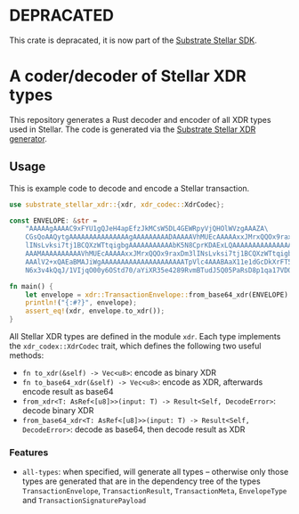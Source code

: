 # DEPRACATED

This crate is depracated, it is now part of the [Substrate Stellar SDK](https://crates.io/crates/substrate-stellar-sdk).

# A coder/decoder of Stellar XDR types

This repository generates a Rust decoder and encoder of all XDR types used in Stellar. The code is generated via the [Substrate Stellar XDR generator](`https://github.com/pendulum-chain/substrate-stellar-xdr-generator`).

## Usage

This is example code to decode and encode a Stellar transaction.

```rust
use substrate_stellar_xdr::{xdr, xdr_codec::XdrCodec};

const ENVELOPE: &str =
    "AAAAAgAAAAC9xFYU1gQJeH4apEfzJkMCsW5DL4GEWRpyVjQHOlWVzgAAAZA\
    CGsQoAAQytgAAAAAAAAAAAAAAAgAAAAAAAAADAAAAAVhMUEcAAAAAxxJMrxQQOx9raxDm3\
    lINsLvksi7tj1BCQXzWTtqigbgAAAAAAAAAAAbK5N8CprKDAExLQAAAAAAAAAAAAAAAAAA\
    AAAMAAAAAAAAAAVhMUEcAAAAAxxJMrxQQOx9raxDm3lINsLvksi7tj1BCQXzWTtqigbgAA\
    AAAlV2+xQAEaBMAJiWgAAAAAAAAAAAAAAAAAAAAATpVlc4AAABAaX11e1dGcDkXrFT5s3Q\
    N6x3v4kQqJ/1VIjqO00y6OStd70/aYiXR35e4289RvmBTudJ5Q05PaRsD8p1qa17VDQ==";

fn main() {
    let envelope = xdr::TransactionEnvelope::from_base64_xdr(ENVELOPE).unwrap();
    println!("{:#?}", envelope);
    assert_eq!(xdr, envelope.to_xdr());
}
```

All Stellar XDR types are defined in the module `xdr`. Each type implements the `xdr_codex::XdrCodec` trait, which defines the following two useful methods:

- `fn to_xdr(&self) -> Vec<u8>`: encode as binary XDR
- `fn to_base64_xdr(&self) -> Vec<u8>`: encode as XDR, afterwards encode result as base64
- `from_xdr<T: AsRef<[u8]>>(input: T) -> Result<Self, DecodeError>`: decode binary XDR
- `from_base64_xdr<T: AsRef<[u8]>>(input: T) -> Result<Self, DecodeError>`: decode as base64, then decode result as XDR

### Features

- `all-types`: when specified, will generate all types – otherwise only those types are generated that are in the dependency tree of the types `TransactionEnvelope`, `TransactionResult`, `TransactionMeta`, `EnvelopeType` and `TransactionSignaturePayload`
